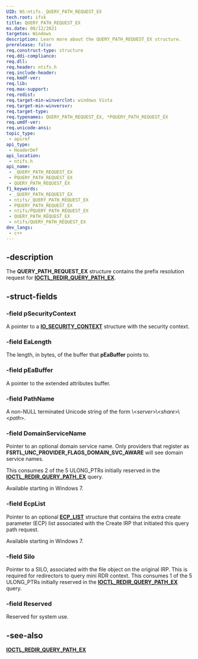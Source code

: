 ```yaml
---
UID: NS:ntifs._QUERY_PATH_REQUEST_EX
tech.root: ifsk
title: QUERY_PATH_REQUEST_EX
ms.date: 08/12/2021
targetos: Windows
description: Learn more about the QUERY_PATH_REQUEST_EX structure.
prerelease: false
req.construct-type: structure
req.ddi-compliance: 
req.dll: 
req.header: ntifs.h
req.include-header: 
req.kmdf-ver: 
req.lib: 
req.max-support: 
req.redist: 
req.target-min-winverclnt: windows Vista
req.target-min-winversvr: 
req.target-type: 
req.typenames: QUERY_PATH_REQUEST_EX, *PQUERY_PATH_REQUEST_EX
req.umdf-ver: 
req.unicode-ansi: 
topic_type:
 - apiref
api_type:
 - HeaderDef
api_location:
 - ntifs.h
api_name:
 - _QUERY_PATH_REQUEST_EX
 - PQUERY_PATH_REQUEST_EX
 - QUERY_PATH_REQUEST_EX
f1_keywords:
 - _QUERY_PATH_REQUEST_EX
 - ntifs/_QUERY_PATH_REQUEST_EX
 - PQUERY_PATH_REQUEST_EX
 - ntifs/PQUERY_PATH_REQUEST_EX
 - QUERY_PATH_REQUEST_EX
 - ntifs/QUERY_PATH_REQUEST_EX
dev_langs:
 - c++
---
```


## -description

The **QUERY_PATH_REQUEST_EX** structure contains the prefix resolution request for [**IOCTL_REDIR_QUERY_PATH_EX**](ni-ntifs-ioctl_redir_query_path_ex.md).

## -struct-fields

### -field pSecurityContext

A pointer to a [**IO_SECURITY_CONTEXT**](../wdm/ns-wdm-_io_security_context.md) structure with the security context.

### -field EaLength

The length, in bytes, of the buffer that **pEaBuffer** points to.

### -field pEaBuffer

A pointer to the extended attributes buffer.

### -field PathName

A non-NULL terminated Unicode string of the form \\<*server*>\\<*share*>\\<*path*>.

### -field DomainServiceName

Pointer to an optional domain service name. Only providers that register as **FSRTL_UNC_PROVIDER_FLAGS_DOMAIN_SVC_AWARE** will see domain service names.

This consumes 2 of the 5 ULONG_PTRs initially reserved in the  [**IOCTL_REDIR_QUERY_PATH_EX**](ni-ntifs-ioctl_redir_query_path_ex.md) query.

Available starting in Windows 7.

### -field EcpList

Pointer to an optional [**ECP_LIST**](https://docs.microsoft.com/en-us/previous-versions/windows/hardware/drivers/ff540148(v=vs.85)) structure that contains the extra create parameter (ECP) list associated with the Create IRP that initiated this query path request.

Available starting in Windows 7.

### -field Silo

Pointer to a SILO, associated with the file object on the original IRP. This is required for redirectors to query mini RDR context. This consumes 1 of the 5 ULONG_PTRs initially reserved in the [**IOCTL_REDIR_QUERY_PATH_EX**](ni-ntifs-ioctl_redir_query_path_ex.md) query.

### -field Reserved

Reserved for system use.

## -see-also

[**IOCTL_REDIR_QUERY_PATH_EX**](ni-ntifs-ioctl_redir_query_path_ex.md)
